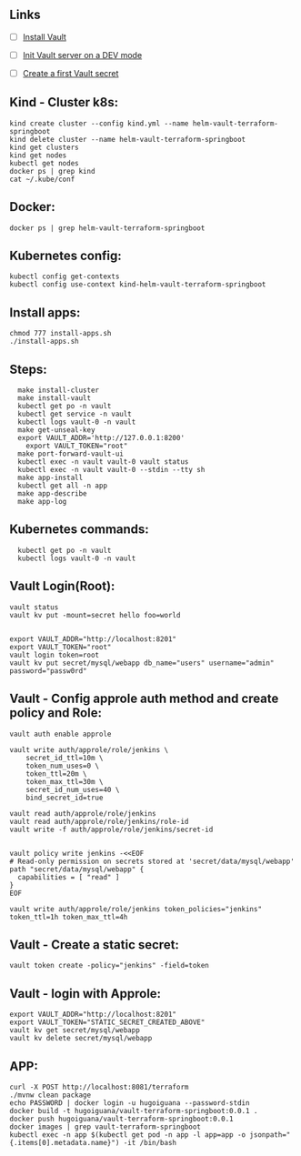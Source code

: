 ## Links
- [ ] [Install Vault](https://developer.hashicorp.com/vault/tutorials/getting-started/getting-started-install)
- [ ] [Init Vault server on a DEV mode](https://developer.hashicorp.com/vault/tutorials/getting-started/getting-started-dev-server)
- [ ] [Create a first Vault secret](https://developer.hashicorp.com/vault/tutorials/getting-started/getting-started-first-secret)


## Kind - Cluster k8s:
```
kind create cluster --config kind.yml --name helm-vault-terraform-springboot
kind delete cluster --name helm-vault-terraform-springboot
kind get clusters
kind get nodes
kubectl get nodes
docker ps | grep kind
cat ~/.kube/conf
```

## Docker:
```
docker ps | grep helm-vault-terraform-springboot
```

## Kubernetes config:
```
kubectl config get-contexts
kubectl config use-context kind-helm-vault-terraform-springboot
```


## Install apps:
```
chmod 777 install-apps.sh
./install-apps.sh
```


## Steps:
```
  make install-cluster
  make install-vault
  kubectl get po -n vault
  kubectl get service -n vault
  kubectl logs vault-0 -n vault
  make get-unseal-key
  export VAULT_ADDR='http://127.0.0.1:8200'
	export VAULT_TOKEN="root"
  make port-forward-vault-ui
  kubectl exec -n vault vault-0 vault status
  kubectl exec -n vault vault-0 --stdin --tty sh
  make app-install
  kubectl get all -n app
  make app-describe
  make app-log
```

## Kubernetes commands:
```
  kubectl get po -n vault
  kubectl logs vault-0 -n vault
```  

## Vault Login(Root):
```
vault status
vault kv put -mount=secret hello foo=world


export VAULT_ADDR="http://localhost:8201"
export VAULT_TOKEN="root"
vault login token=root
vault kv put secret/mysql/webapp db_name="users" username="admin" password="passw0rd"
```

## Vault - Config approle auth method and create policy and Role:
```
vault auth enable approle

vault write auth/approle/role/jenkins \
    secret_id_ttl=10m \
    token_num_uses=0 \
    token_ttl=20m \
    token_max_ttl=30m \
    secret_id_num_uses=40 \
    bind_secret_id=true

vault read auth/approle/role/jenkins
vault read auth/approle/role/jenkins/role-id
vault write -f auth/approle/role/jenkins/secret-id


vault policy write jenkins -<<EOF
# Read-only permission on secrets stored at 'secret/data/mysql/webapp'
path "secret/data/mysql/webapp" {
  capabilities = [ "read" ]
}
EOF

vault write auth/approle/role/jenkins token_policies="jenkins" token_ttl=1h token_max_ttl=4h
```


## Vault - Create a static secret:
```
vault token create -policy="jenkins" -field=token
```


## Vault - login with Approle:
```
export VAULT_ADDR="http://localhost:8201"
export VAULT_TOKEN="STATIC_SECRET_CREATED_ABOVE"
vault kv get secret/mysql/webapp
vault kv delete secret/mysql/webapp
```

  
## APP:
```
curl -X POST http://localhost:8081/terraform
./mvnw clean package
echo PASSWORD | docker login -u hugoiguana --password-stdin
docker build -t hugoiguana/vault-terraform-springboot:0.0.1 .
docker push hugoiguana/vault-terraform-springboot:0.0.1
docker images | grep vault-terraform-springboot
kubectl exec -n app $(kubectl get pod -n app -l app=app -o jsonpath="{.items[0].metadata.name}") -it /bin/bash
```












